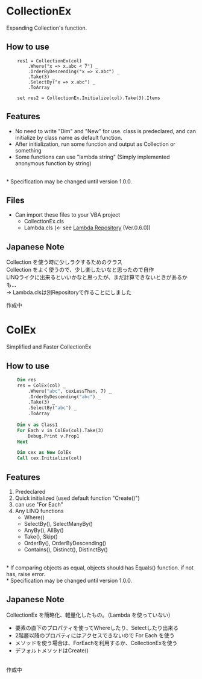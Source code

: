 # CollectionEx
Expanding Collection's function.


## How to use
~~~
    res1 = CollectionEx(col) _
        .Where("x => x.abc < 7") _
        .OrderByDescending("x => x.abc") _
        .Take(3) _
        .SelectBy("x => x.abc") _
        .ToArray
    
    set res2 = CollectionEx.Initialize(col).Take(3).Items
~~~

## Features
 - No need to write "Dim" and "New" for use.  class is predeclared, and can initialize by class name as default function. 
 - After initialization, run some function and output as Collection or something
 -  Some functions can use "lambda string" (Simply implemented anonymous function by string) 

 
<br>
 * Specification may be changed until version 1.0.0.  

 
## Files
 - Can import these files to your VBA project
    - CollectionEx.cls
    - Lambda.cls (<- see [Lambda Repository](https://github.com/yyukki5/Lambda)  (Ver.0.6.0))




## Japanese Note
Collection を使う時に少しラクするためのクラス  
Collection をよく使うので、少し楽したいなと思ったので自作  
LINQライクに出来るといいかなと思ったが、まだ計算できないときがあるかも...  
→ Lambda.clsは別Repositoryで作ることにしました


  
作成中


# ColEx
Simplified and Faster CollectionEx


## How to use
~~~vb
    Dim res
    res = ColEx(col) _
        .Where("abc", cexLessThan, 7) _
        .OrderByDescending("abc") _
        .Take(3) _
        .SelectBy("abc") _
        .ToArray
    
    Dim v as Class1
    For Each v in ColEx(col).Take(3)
        Debug.Print v.Prop1
    Next

    Dim cex as New ColEx
    Call cex.Initialize(col)
~~~

## Features
1. Predeclared
1. Quick initialized (used default function "Create()")
1. can use "For Each"
1. Any LINQ functions
    - Where()
    - SelectBy(), SelectManyBy()
    - AnyBy(), AllBy()
    - Take(), Skip()
    - OrderBy(), OrderByDescending()
    - Contains(), Distinct(), DistinctBy()

<br>
 * If comparing objects as equal, objects should has Equals() function. if not has, raise error. <br>
 * Specification may be changed until version 1.0.0.  




## Japanese Note
CollectionEx を簡略化、軽量化したもの。（Lambda を使っていない）  

- 要素の直下のプロパティを使ってWhereしたり、Selectしたり出来る  
- 2階層以降のプロパティにはアクセスできないので For Each を使う  
- メソッドを使う場合は、ForEachを利用するか、CollectionExを使う
- デフォルトメソッドはCreate()

<br>
作成中